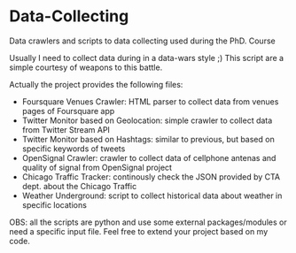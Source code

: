 # Data-Collecting
Data crawlers and scripts to data collecting used during the PhD. Course

Usually I need to collect data during in a data-wars style ;)
This script are a simple courtesy of weapons to this battle.

Actually the project provides the following files:
  - Foursquare Venues Crawler: HTML parser to collect data from venues pages of Foursquare app
  - Twitter Monitor based on Geolocation: simple crawler to collect data from Twitter Stream API
  - Twitter Monitor based on Hashtags: similar to previous, but based on specific keywords of tweets
  - OpenSignal Crawler: crawler to collect data of cellphone antenas and quality of signal from OpenSignal project
  - Chicago Traffic Tracker: continously check the JSON provided by CTA dept. about the Chicago Traffic
  - Weather Underground: script to collect historical data about weather in specific locations

OBS: all the scripts are python and use some external packages/modules or need a specific input file. 
Feel free to extend your project based on my code.
